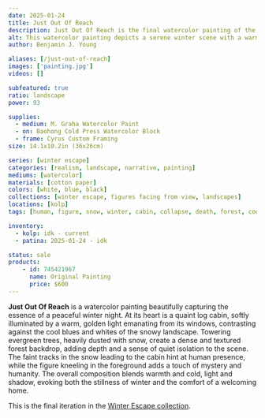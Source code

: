 ```yaml
---
date: 2025-01-24
title: Just Out Of Reach
description: Just Out Of Reach is the final watercolor painting of the Winter Escape series.
alt: This watercolor painting depicts a serene winter scene with a warmly lit log cabin surrounded by snow-covered trees, evoking a tranquil and cozy atmosphere.
author: Benjamin J. Young

aliases: [/just-out-of-reach]
images: ['painting.jpg']
videos: []

subfeatured: true
ratio: landscape
power: 93

supplies:
  - medium: M. Graha Watercolor Paint
  - on: Baohong Cold Press Watercolor Block
  - frame: Cyrus Custom Framing
size: 14.1x10.2in (36x26cm)

series: [winter escape]
categories: [realism, landscape, narrative, painting]
mediums: [watercolor]
materials: [cotton paper]
colors: [white, blue, black]
collections: [winter escape, figures facing from view, landscapes]
locations: [kolp]
tags: [human, figure, snow, winter, cabin, collapse, death, forest, cool, cold, outdoors, night]

inventory:
  - kolp: idk - current
  - patina: 2025-01-24 - idk

status: sale
products:
    - id: 745421967
      name: Original Painting
      price: $600
---
```


**Just Out Of Reach** is a watercolor painting beautifully capturing the essence of a peaceful winter night. At its heart is a quaint log cabin, softly illuminated by a warm, golden light emanating from its windows, contrasting against the cool blues and whites of the snowy landscape. Towering evergreen trees, heavily dusted with snow, create a dense and textured forest backdrop, adding depth and a sense of quiet isolation to the scene. The faint tracks in the snow leading to the cabin hint at human presence, while the figure kneeling in the foreground adds a touch of mystery and humanity. The overall composition blends warmth and cold, light and shadow, evoking both the stillness of winter and the comfort of a welcoming home.

<!--more-->

This is the final iteration in the [Winter Escape collection](/collections/winter-escape/).